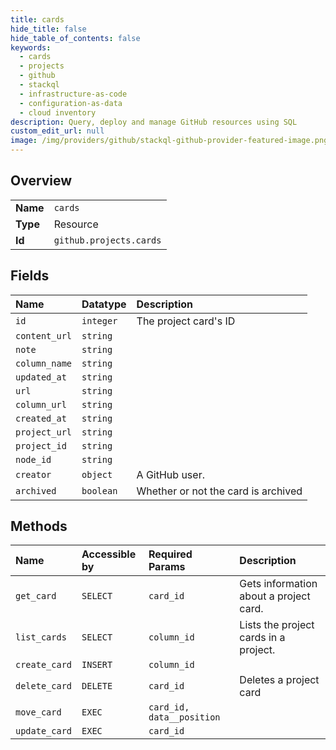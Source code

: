 ```yaml
---
title: cards
hide_title: false
hide_table_of_contents: false
keywords:
  - cards
  - projects
  - github    
  - stackql
  - infrastructure-as-code
  - configuration-as-data
  - cloud inventory
description: Query, deploy and manage GitHub resources using SQL
custom_edit_url: null
image: /img/providers/github/stackql-github-provider-featured-image.png
---
```

  
    

## Overview
<table><tbody>
<tr><td><b>Name</b></td><td><code>cards</code></td></tr>
<tr><td><b>Type</b></td><td>Resource</td></tr>
<tr><td><b>Id</b></td><td><code>github.projects.cards</code></td></tr>
</tbody></table>

## Fields
| Name | Datatype | Description |
|:-----|:---------|:------------|
| `id` | `integer` | The project card's ID |
| `content_url` | `string` |  |
| `note` | `string` |  |
| `column_name` | `string` |  |
| `updated_at` | `string` |  |
| `url` | `string` |  |
| `column_url` | `string` |  |
| `created_at` | `string` |  |
| `project_url` | `string` |  |
| `project_id` | `string` |  |
| `node_id` | `string` |  |
| `creator` | `object` | A GitHub user. |
| `archived` | `boolean` | Whether or not the card is archived |
## Methods
| Name | Accessible by | Required Params | Description |
|:-----|:--------------|:----------------|:------------|
| `get_card` | `SELECT` | `card_id` | Gets information about a project card. |
| `list_cards` | `SELECT` | `column_id` | Lists the project cards in a project. |
| `create_card` | `INSERT` | `column_id` |  |
| `delete_card` | `DELETE` | `card_id` | Deletes a project card |
| `move_card` | `EXEC` | `card_id, data__position` |  |
| `update_card` | `EXEC` | `card_id` |  |
